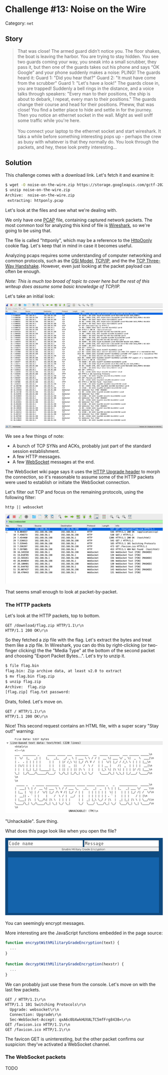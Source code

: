 # Challenge #13: Noise on the Wire

Category: `net`

## Story

>That was close! The armed guard didn’t notice you. The floor shakes, the boat is leaving the harbor. You are trying to stay hidden. You see two guards coming your way, you sneak into a small scrubber, they pass it, but then one of the guards takes out his phone and says “OK Google” and your phone suddenly makes a noise: PLING! The guards heard it: Guard 1: "Did you hear that?" Guard 2: "It must have come from the scrubber" Guard 1: "Let's have a look!" The guards close in, you are trapped! Suddenly a bell rings in the distance, and a voice talks through speakers: "Every man to their positions, the ship is about to debark, I repeat, every man to their positions." The guards change their course and head for their positions. Pheww, that was close! You find a better place to hide and settle in for the journey. Then you notice an ethernet socket in the wall. Might as well sniff some traffic while you're here.<br/><br/>
>You connect your laptop to the ethernet socket and start wireshark. It taks a while before something interesting pops up - perhaps the crew as busy with whatever is that they normally do. You look through the packets, and hey, these look pretty interesting...

## Solution

This challenge comes with a download link. Let's fetch it and examine it:

```sh
$ wget -O noise-on-the-wire.zip https://storage.googleapis.com/gctf-2021-attachments-project/c857cf4543aafba2cd93b1d381088557ccc63e839c505310a8e212ecd8355a0b6fce3421ed822fb0cdb6c63d0aec9ef794c90ace6010695334816fab88b6a740
$ unzip noise-on-the-wire.zip
Archive:  noise-on-the-wire.zip
 extracting: httponly.pcap
```

Let's look at the files and see what we're dealing with.

We only have one [PCAP](https://www.reviversoft.com/en/file-extensions/pcap) file, containing captured network packets. The most common tool for analyzing this kind of file is [Wireshark](https://www.wireshark.org/), so we're going to be using that.

The file is called "httponly", which may be a reference to the [HttpOonly](https://owasp.org/www-community/HttpOnly) cookie flag. Let's keep that in mind in case it becomes useful.

Analyzing pcaps requires some understanding of computer networking and common protocols, such as the [OSI Model](https://en.wikipedia.org/wiki/OSI_model), [TCP/IP](https://en.wikipedia.org/wiki/Internet_protocol_suite), and the the [TCP Three-Way Handshake](https://en.wikipedia.org/wiki/Transmission_Control_Protocol#Connection_establishment). However, even just looking at the packet payload can often be enough.

*Note: This is much too broad of topic to cover here but the rest of this writeup does assume some basic knowledge of TCP/IP.*

Let's take an initial look:

![Wireshark all packets](wireshark_all_packets.png)

We see a few things of note:

* A bunch of TCP SYNs and ACKs, probably just part of the standard session establishment.
* A few HTTP messages.
* A few [WebSocket](https://en.wikipedia.org/wiki/WebSocket) messages at the end.

The WebSocket wiki page says it uses the [HTTP Upgrade header](https://en.wikipedia.org/wiki/HTTP/1.1_Upgrade_header) to morph the connection, so it's reasonable to assume some of the HTTP packets were used to establish or initiate the WebSocket connection.

Let's filter out TCP and focus on the remaining protocols, using the following filter:

```
http || websocket
```

![Wireshark with TCP filtered out](wireshark_tcp_filtered.png)

That seems small enough to look at packet-by-packet.

### The HTTP packets

Let's look at the HTTP packets, top to bottom.

```
GET /download/flag.zip HTTP/1.1\r\n
HTTP/1.1 200 OK\r\n
```

So they fetched a zip file with the flag. Let's extract the bytes and treat them like a zip file. In Wireshark, you can do this by right-clicking (or two-finger clicking) the the "Media Type" at the bottom of the second packet and choosing "Export Packet Bytes...". Let's try to unzip it.

```sh
$ file flag.bin
flag.bin: Zip archive data, at least v2.0 to extract
$ mv flag.bin flag.zip
$ unzip flag.zip
Archive:  flag.zip
[flag.zip] flag.txt password:
```

Drats, foiled. Let's move on.

```
GET / HTTP/1.1\r\n
HTTP/1.1 200 OK\r\n
```

Nice! This second request contains an HTML file, with a super scary "Stay out!" warning:

![Military-grade encryption](military_grade.png)

"Unhackable". Sure thing.

What does this page look like when you open the file?

![The encryption web page with code name and message](code_and_message.png)

You can seemingly encrypt messages.

More interesting are the JavaScript functions embedded in the page source:

```js
function encryptWithMilitaryGradeEncryption(text) {
  ...
}

function decryptWithMilitaryGradeEncryption(hexstr) {
  ...
}
```

We can probably just use these from the console. Let's move on with the last few packets.

```
GET / HTTP/1.1\r\n
HTTP/1.1 101 Switching Protocols\r\n
  Upgrade: websocket\r\n
  Connection: Upgrade\r\n
  Sec-WebSocket-Accept: qxA6c0bXwkHUXALTC5mfFrg8438=\r\n
GET /favicon.ico HTTP/1.1\r\n
GET /favicon.ico HTTP/1.1\r\n
```

The favicon GET is uninteresting, but the other packet confirms our suspicion: they've activated a WebSocket channel.

### The WebSocket packets

TODO



















